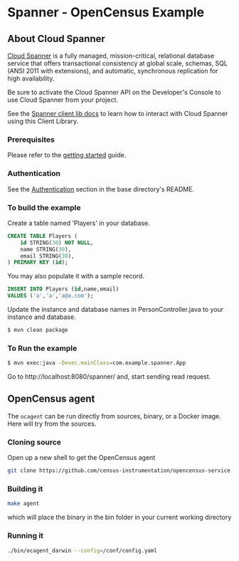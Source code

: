 # Spanner - OpenCensus Example

## About Cloud Spanner

[Cloud Spanner](https://cloud.google.com/spanner/) is a fully managed, mission-critical,
relational database service that offers transactional consistency at global scale,
schemas, SQL (ANSI 2011 with extensions), and automatic, synchronous replication
for high availability.

Be sure to activate the Cloud Spanner API on the Developer's Console to
use Cloud Spanner from your project.

See the [Spanner client lib docs](https://googleapis.dev/java/google-cloud-clients/latest/index.html?com/google/cloud/spanner/package-summary.html) to learn how to
interact with Cloud Spanner using this Client Library.

### Prerequisites
Please refer to the [getting
started](https://cloud.google.com/spanner/docs/getting-started/java/) guide.

### Authentication
See the [Authentication](https://github.com/googleapis/google-cloud-java#authentication) section in the base directory's README.

### To build the example
Create a table named 'Players' in your database.
```sql
CREATE TABLE Players (
	id STRING(30) NOT NULL,
	name STRING(30),
	email STRING(30),
) PRIMARY KEY (id);
```
You may also populate it with a sample record.
```sql
INSERT INTO Players (id,name,email)
VALUES ('a','a','a@a.com');
```
Update the instance and database names in PersonController.java to your instance and database.

```bash
$ mvn clean package
```

### To Run the example
```bash
$ mvn exec:java -Dexec.mainClass=com.example.spanner.App
```

Go to http://localhost:8080/spanner/ and, start sending read request.

## OpenCensus agent

The `ocagent` can be run directly from sources, binary, or a Docker image. Here will try from the sources.

### Cloning source
Open up a new shell to get the OpenCensus agent
```bash
git clone https://github.com/census-instrumentation/opencensus-service.git && cd opencensus-service
```

### Building it
```bash
make agent
```
which will place the binary in the bin folder in your current working directory

### Running it
```bash
./bin/ocagent_darwin --config=/conf/config.yaml
```

